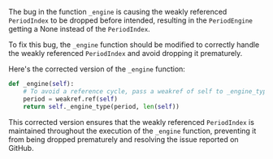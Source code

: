 The bug in the function `_engine` is causing the weakly referenced `PeriodIndex` to be dropped before intended, resulting in the `PeriodEngine` getting a None instead of the `PeriodIndex`.

To fix this bug, the `_engine` function should be modified to correctly handle the weakly referenced `PeriodIndex` and avoid dropping it prematurely.

Here's the corrected version of the `_engine` function:

```python
def _engine(self):
    # To avoid a reference cycle, pass a weakref of self to _engine_type.
    period = weakref.ref(self)
    return self._engine_type(period, len(self))
```

This corrected version ensures that the weakly referenced `PeriodIndex` is maintained throughout the execution of the `_engine` function, preventing it from being dropped prematurely and resolving the issue reported on GitHub.